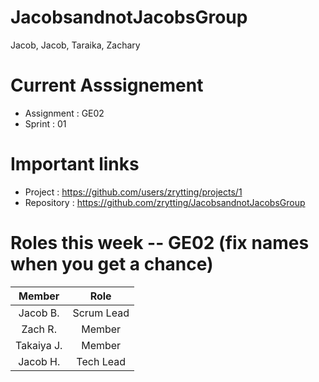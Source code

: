 # JacobsandnotJacobsGroup
Jacob, Jacob, Taraika, Zachary

# Current Asssignement
* Assignment : GE02
* Sprint : 01

# Important links
- Project : https://github.com/users/zrytting/projects/1
- Repository : https://github.com/zrytting/JacobsandnotJacobsGroup

# Roles this week -- GE02 (fix names when you get a chance)
|         Member        |        Role     |  
|         :---:         |       :---:     |
|        Jacob B.       |    Scrum Lead   | 
|        Zach R.        |      Member     |
|       Takaiya J.      |      Member     |
|        Jacob H.       |    Tech Lead    | 
